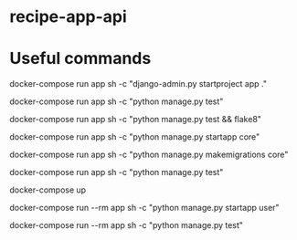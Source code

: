# recipe-app-api

# Useful commands
docker-compose run app sh -c "django-admin.py startproject app ."

docker-compose run app sh -c "python manage.py test"

docker-compose run app sh -c "python manage.py test && flake8"

docker-compose run app sh -c "python manage.py startapp core"

docker-compose run app sh -c "python manage.py makemigrations core"

docker-compose run app sh -c "python manage.py test"

docker-compose up

docker-compose run --rm app sh -c "python manage.py startapp user"

docker-compose run --rm app sh -c "python manage.py test"
